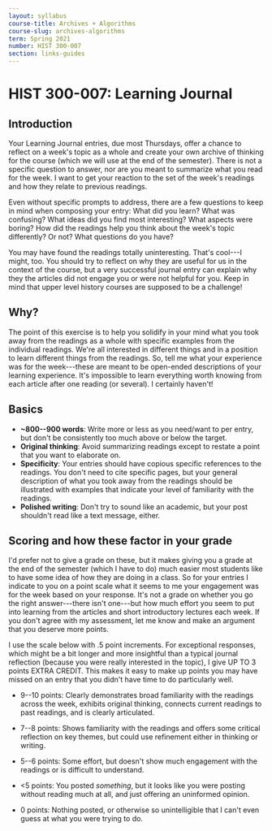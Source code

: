 ```yaml
---
layout: syllabus
course-title: Archives + Algorithms
course-slug: archives-algorithms
term: Spring 2021
number: HIST 300-007
section: links-guides
---
```


# HIST 300-007: Learning Journal

## Introduction
Your Learning Journal entries, due most Thursdays, offer a chance to reflect on a week's topic as a whole and create your own archive of thinking for the course (which we will use at the end of the semester). There is not a specific question to answer, nor are you meant to summarize what you read for the week. I want to get your reaction to the set of the week's readings and how they relate to previous readings.

Even without specific prompts to address, there are a few questions to keep in mind when composing your entry: What did you learn? What was confusing? What ideas did you find most interesting? What aspects were boring? How did the readings help you think about the week's topic differently? Or not? What questions do you have?

You may have found the readings totally uninteresting. That's cool---I might, too. You should try to reflect on why they are useful for us in the context of the course, but a very successful journal entry can explain why they the articles did not engage you or were not helpful for you. Keep in mind that upper level history courses are supposed to be a challenge!

## Why?
The point of this exercise is to help you solidify in your mind what you took away from the readings as a whole with specific examples from the individual readings. We're all interested in different things and in a position to learn different things from the readings. So, tell me what your experience was for the week---these are meant to be open-ended descriptions of your learning experience. It's impossible to learn everything worth knowing from each article after one reading (or several). I certainly haven't!


## Basics
- **~800--900 words**: Write more or less as you need/want to per entry, but don't be consistently too much above or below the target.
- **Original thinking**: Avoid summarizing readings except to restate a point that you want to elaborate on.
- **Specificity**: Your entries should have copious specific references to the readings. You don't need to cite specific pages, but your general description of what you took away from the readings should be illustrated with examples that indicate your level of familiarity with the readings.
- **Polished writing**: Don't try to sound like an academic, but your post shouldn't read like a text message, either.


## Scoring and how these factor in your grade
I'd prefer not to give a grade on these, but it makes giving you a grade at the end of the semester (which I have to do) much easier most students like to have some idea of how they are doing in a class. So for your entries I indicate to you on a point scale what it seems to me your engagement was for the week based on your response. It's not a grade on whether you go the right answer---there isn't one---but how much effort you seem to put into learning from the articles and short introductory lectures each week. If you don't agree with my assessment, let me know and make an argument that you deserve more points.

I use the scale below with .5 point increments. For exceptional responses, which might be a bit longer and more insightful than a typical journal reflection (because you were really interested in the topic), I give UP TO 3 points EXTRA CREDIT. This makes it easy to make up points you may have missed on an entry that you didn't have time to do particularly well.

- 9--10 points: Clearly demonstrates broad familiarity with the readings across the week, exhibits original thinking, connects current readings to past readings, and is clearly articulated.

- 7--8 points: Shows familiarity with the readings and offers some critical reflection on key themes, but could use refinement either in thinking or writing.

- 5--6 points: Some effort, but doesn't show much engagement with the readings or is difficult to understand.

- <5 points: You posted _something_, but it looks like you were posting without reading much at all, and just offering an uninformed opinion.

- 0 points: Nothing posted, or otherwise so unintelligible that I can't even guess at what you were trying to do.
